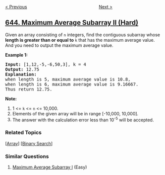 <!--|This file generated by command(leetcode description); DO NOT EDIT.    |-->
<!--+----------------------------------------------------------------------+-->
<!--|@author    awesee <openset.wang@gmail.com>                           |-->
<!--|@link      https://github.com/awesee                                 |-->
<!--|@home      https://github.com/awesee/leetcode                        |-->
<!--+----------------------------------------------------------------------+-->

[< Previous](../maximum-average-subarray-i "Maximum Average Subarray I")
　　　　　　　　　　　　　　　　
[Next >](../set-mismatch "Set Mismatch")

## [644. Maximum Average Subarray II (Hard)](https://leetcode.com/problems/maximum-average-subarray-ii "子数组最大平均数 II")

<p>
Given an array consisting of <code>n</code> integers, find the contiguous subarray whose <b>length is greater than or equal to</b> <code>k</code> that has the maximum average value. And you need to output the maximum average value.
</p>


<p><b>Example 1:</b><br />
<pre>
<b>Input:</b> [1,12,-5,-6,50,3], k = 4
<b>Output:</b> 12.75
<b>Explanation:</b>
when length is 5, maximum average value is 10.8,
when length is 6, maximum average value is 9.16667.
Thus return 12.75.
</pre>
</p>


<p><b>Note:</b><br>
<ol>
<li>1 <= <code>k</code> <= <code>n</code> <= 10,000.</li>
<li>Elements of the given array will be in range [-10,000, 10,000].</li>
<li>The answer with the calculation error less than 10<sup>-5</sup> will be accepted.</li>
</ol>
</p>

### Related Topics
  [[Array](../../tag/array/README.md)]
  [[Binary Search](../../tag/binary-search/README.md)]

### Similar Questions
  1. [Maximum Average Subarray I](../maximum-average-subarray-i) (Easy)
